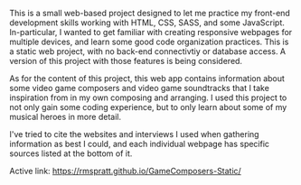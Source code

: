 This is a small web-based project designed to let me practice my front-end development skills working with HTML, CSS, SASS, and some JavaScript. In-particular, I wanted to get familiar with creating responsive webpages for multiple devices, and learn some good code organization practices. This is a static web project, with no back-end connectivtiy or database access. A version of this project with those features is being considered.

As for the content of this project, this web app contains information about some video game composers and video game soundtracks that I take inspiration from in my own composing and arranging. I used this project to not only gain some coding experience, but to only learn about some of my musical heroes in more detail. 

I've tried to cite the websites and interviews I used when gathering information as best I could, and each individual webpage has specific sources listed at the bottom of it. 

Active link: https://rmspratt.github.io/GameComposers-Static/
